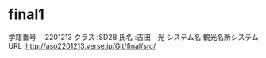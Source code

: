 # final1

学籍番号　:2201213
クラス    :SD2B
氏名      :吉田　光
システム名:観光名所システム
URL       :http://aso2201213.verse.jp/Git/final/src/
